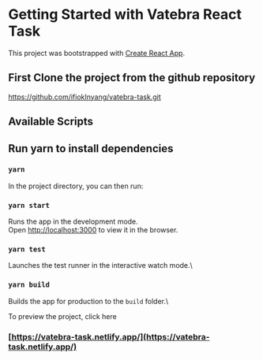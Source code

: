 # Getting Started with Vatebra React Task

This project was bootstrapped with [Create React App](https://github.com/facebook/create-react-app).


## First Clone the project from the github repository 

https://github.com/ifiokInyang/vatebra-task.git

## Available Scripts

## Run yarn to install dependencies

### `yarn`

In the project directory, you can then run:

### `yarn start`

Runs the app in the development mode.\
Open [http://localhost:3000](http://localhost:3000) to view it in the browser.


### `yarn test`

Launches the test runner in the interactive watch mode.\

### `yarn build`

Builds the app for production to the `build` folder.\


To preview the project, click here

### [https://vatebra-task.netlify.app/](https://vatebra-task.netlify.app/)
